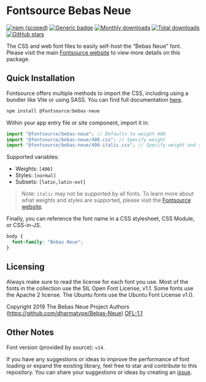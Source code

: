 # Fontsource Bebas Neue

[![npm (scoped)](https://img.shields.io/npm/v/@fontsource/bebas-neue?color=brightgreen)](https://www.npmjs.com/package/@fontsource/bebas-neue) [![Generic badge](https://img.shields.io/badge/fontsource-passing-brightgreen)](https://github.com/fontsource/fontsource) [![Monthly downloads](https://badgen.net/npm/dm/@fontsource/bebas-neue)](https://github.com/fontsource/fontsource) [![Total downloads](https://badgen.net/npm/dt/@fontsource/bebas-neue)](https://github.com/fontsource/fontsource) [![GitHub stars](https://img.shields.io/github/stars/fontsource/fontsource.svg?style=social&label=Star)](https://github.com/fontsource/fontsource/stargazers)

The CSS and web font files to easily self-host the “Bebas Neue” font. Please visit the main [Fontsource website](https://fontsource.org/fonts/bebas-neue) to view more details on this package.

## Quick Installation

Fontsource offers multiple methods to import the CSS, including using a bundler like Vite or using SASS. You can find full documentation [here](https://fontsource.org/docs/getting-started/introduction).

```javascript
npm install @fontsource/bebas-neue
```

Within your app entry file or site component, import it in.

```javascript
import "@fontsource/bebas-neue"; // Defaults to weight 400
import "@fontsource/bebas-neue/400.css"; // Specify weight
import "@fontsource/bebas-neue/400-italic.css"; // Specify weight and style
```

Supported variables:
- Weights: `[400]`
- Styles: `[normal]`
- Subsets: `[latin,latin-ext]`

> Note: `italic` may not be supported by all fonts. To learn more about what weights and styles are supported, please visit the [Fontsource website](https://fontsource.org/fonts/bebas-neue).

Finally, you can reference the font name in a CSS stylesheet, CSS Module, or CSS-in-JS.

```css
body {
  font-family: "Bebas Neue";
}
```

## Licensing
Always make sure to read the license for each font you use. Most of the fonts in the collection use the SIL Open Font License, v1.1. Some fonts use the Apache 2 license. The Ubuntu fonts use the Ubuntu Font License v1.0.

Copyright 2019 The Bebas Neue Project Authors (https://github.com/dharmatype/Bebas-Neue)
[OFL-1.1](https://openfontlicense.org)

## Other Notes
Font version (provided by source): `v14`.

If you have any suggestions or ideas to improve the performance of font loading or expand the existing library, feel free to star and contribute to this repository. You can share your suggestions or ideas by creating an [issue](https://github.com/fontsource/fontsource/issues).